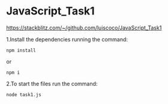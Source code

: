 # JavaScript_Task1

https://stackblitz.com/~/github.com/luiscoco/JavaScript_Task1

1.Install the dependencies running the command:
```
npm install
```
or
```
npm i
```

2.To start the files run the command:
```
node task1.js
```
